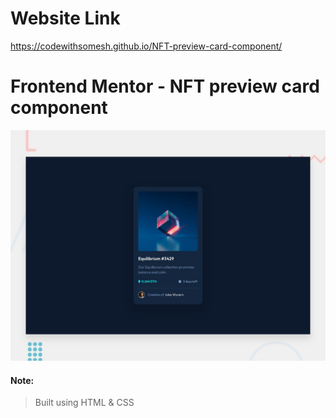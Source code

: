 #  Website Link

https://codewithsomesh.github.io/NFT-preview-card-component/

# Frontend Mentor - NFT preview card component

![Design preview for the NFT preview card component coding challenge](./design/desktop-preview.jpg)


#### Note:
> Built using HTML & CSS
